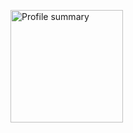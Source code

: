 <p>
  <img height="180em" src="https://github-profile-summary-cards.vercel.app/api/cards/profile-details?username=HuanMeng-official&theme=github" alt="Profile summary" align="center"/>
</p>
